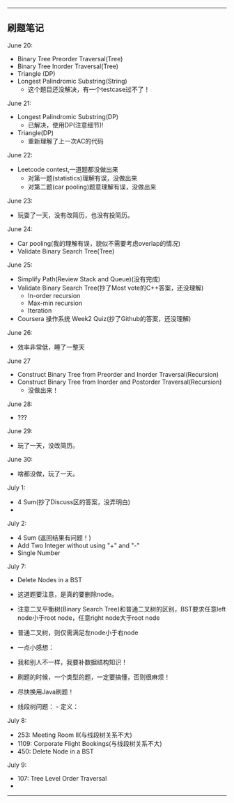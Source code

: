 -------------------------  
刷题笔记
-------------------------  

June 20:
 - Binary Tree Preorder Traversal(Tree)
 - Binary Tree Inorder Traversal(Tree)
 - Triangle (DP)
 - Longest Palindromic Substring(String)
    - 这个题目还没解决，有一个testcase过不了！

June 21:
 - Longest Palindromic Substring(DP)
    - 已解决，使用DP(注意细节)!
 - Triangle(DP)
    - 重新理解了上一次AC的代码

June 22:
 - Leetcode contest,一道题都没做出来
    - 对第一题(statistics)理解有误，没做出来
    - 对第二题(car pooling)题意理解有误，没做出来

June 23:
 - 玩耍了一天，没有改简历，也没有投简历。

June 24:
 - Car pooling(我的理解有误，貌似不需要考虑overlap的情况)
 - Validate Binary Search Tree(Tree)

June 25:
 - Simplify Path(Review Stack and Queue)(没有完成)
 - Validate Binary Search Tree(抄了Most vote的C++答案，还没理解)
    - In-order recursion
    - Max-min recursion
    - Iteration
 - Coursera 操作系统 Week2 Quiz(抄了Github的答案，还没理解)

June 26:
 - 效率非常低，睡了一整天

June 27
 - Construct Binary Tree from Preorder and Inorder Traversal(Recursion)
 - Construct Binary Tree from Inorder and Postorder Traversal(Recursion)
    - 没做出来！

June 28:
 - ???

June 29:
 - 玩了一天，没改简历。

June 30:
 - 啥都没做，玩了一天。

July 1:
 - 4 Sum(抄了Discuss区的答案，没弄明白)
 - 

July 2:
 - 4 Sum (返回结果有问题！)
 - Add Two Integer without using "+" and "-"
 - Single Number

July 7:
 - Delete Nodes in a BST
  - 这道题要注意，是真的要删除node。
  - 注意二叉平衡树(Binary Search Tree)和普通二叉树的区别，BST要求任意left node小于root node，任意right node大于root node
  - 普通二叉树，则仅需满足左node小于右node
  - 一点小感想：
   - 我和别人不一样，我要补数据结构知识！
   - 刷题的时候，一个类型的题，一定要搞懂，否则很麻烦！
   - 尽快换用Java刷题！

   - 线段树问题：
    - 定义： 

July 8:
 - 253: Meeting Room II(与线段树关系不大)
 - 1109: Corporate Flight Bookings(与线段树关系不大)
 - 450: Delete Node in a BST

July 9:
 - 107: Tree Level Order Traversal
 - 

------